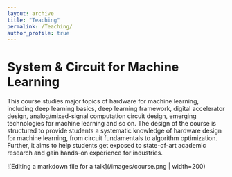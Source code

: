 ```yaml
---
layout: archive
title: "Teaching"
permalink: /Teaching/
author_profile: true
---
```


System & Circuit for Machine Learning
=======
This course studies major topics of hardware for machine learning, including deep learning basics, deep learning framework, digital accelerator design, analog/mixed-signal computation circuit design, emerging technologies for machine learning and so on. The design of the course is structured to provide students a systematic knowledge of hardware design for machine learning, from circuit fundamentals to algorithm optimization. Further, it aims to help students get exposed to state-of-art academic research and gain hands-on experience for industries.

![Editing a markdown file for a talk](/images/course.png | width=200)



